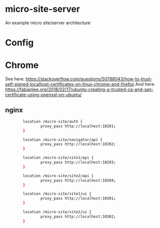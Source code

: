 # micro-site-server

An example micro site/server architecture

# Config


# Chrome

See here: https://stackoverflow.com/questions/50788043/how-to-trust-self-signed-localhost-certificates-on-linux-chrome-and-firefox
And here: https://fabianlee.org/2018/02/17/ubuntu-creating-a-trusted-ca-and-san-certificate-using-openssl-on-ubuntu/

## nginx

```bash
        location /micro-site/auth {
                proxy_pass http://localhost:10201;
        }

        location /micro-site/navigator/api {
                proxy_pass http://localhost:10202;
        }

        location /micro-site/site1/api {
                proxy_pass http://localhost:10203;
        }

        location /micro-site/site2/api {
                proxy_pass http://localhost:10204;
        }

        location /micro-site/site1/ui {
                proxy_pass http://localhost:10301;
        }

        location /micro-site/site2/ui {
                proxy_pass http://localhost:10302;
        }

```

